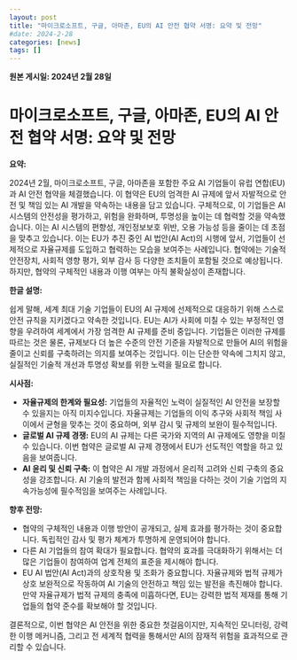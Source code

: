 ```yaml
---
layout: post
title: "마이크로소프트, 구글, 아마존, EU의 AI 안전 협약 서명: 요약 및 전망"
#date: 2024-2-28
categories: [news]
tags: []
---
```


**원본 게시일: 2024년 2월 28일**

# 마이크로소프트, 구글, 아마존, EU의 AI 안전 협약 서명: 요약 및 전망

**요약:**

2024년 2월, 마이크로소프트, 구글, 아마존을 포함한 주요 AI 기업들이 유럽 연합(EU)과 AI 안전 협약을 체결했습니다.  이 협약은 EU의 엄격한 AI 규제에 앞서 자발적으로 안전 및 책임 있는 AI 개발을 약속하는 내용을 담고 있습니다.  구체적으로, 이 기업들은 AI 시스템의 안전성을 평가하고, 위험을 완화하며, 투명성을 높이는 데 협력할 것을 약속했습니다. 이는  AI 시스템의 편향성, 개인정보보호 위반, 오용 가능성 등을 줄이는 데 초점을 맞추고 있습니다.  이는 EU가 추진 중인 AI 법안(AI Act)의 시행에 앞서,  기업들이 선제적으로  자율규제를 도입하고  협력하는 모습을 보여주는 사례입니다.  협약에는 기술적 안전장치,  사회적 영향 평가,  외부 감사 등 다양한 조치들이 포함될 것으로 예상됩니다.  하지만, 협약의 구체적인 내용과 이행 여부는 아직 불확실성이 존재합니다.


**한글 설명:**

쉽게 말해,  세계 최대 기술 기업들이 EU의 AI 규제에 선제적으로 대응하기 위해 스스로 안전 규칙을 지키겠다고 약속한 것입니다.  EU는  AI가 사회에 미칠 수 있는 부정적인 영향을 우려하여  세계에서 가장 엄격한 AI 규제를 준비 중입니다.  기업들은 이러한 규제를 따르는 것은 물론,  규제보다 더 높은 수준의 안전 기준을 자발적으로 만들어  AI의 위험을 줄이고 신뢰를 구축하려는 의지를 보여주는 것입니다.  이는 단순한 약속에 그치지 않고,  실질적인 기술적 개선과 투명성 확보를 위한 노력을 필요로 합니다.


**시사점:**

* **자율규제의 한계와 필요성:**  기업들의 자율적인 노력이  실질적인 AI 안전을 보장할 수 있을지는 아직 미지수입니다.  자율규제는  기업들의 이익 추구와 사회적 책임 사이에서 균형을 맞추는 것이 중요하며,  외부 감시 및 규제의 보완이 필수적입니다.
* **글로벌 AI 규제 경쟁:**  EU의 AI 규제는  다른 국가와 지역의 AI 규제에도 영향을 미칠 수 있습니다.  이번 협약은  글로벌 AI 규제 경쟁에서 EU가 선도적인 역할을 하고 있음을 보여줍니다.
* **AI 윤리 및 신뢰 구축:**  이 협약은  AI 개발 과정에서 윤리적 고려와 신뢰 구축의 중요성을 강조합니다.  AI 기술의 발전과 함께 사회적 책임을 다하는 것이  기술 기업의 지속가능성에 필수적임을 보여주는 사례입니다.


**향후 전망:**

* 협약의 구체적인 내용과 이행 방안이  공개되고,  실제 효과를 평가하는 것이 중요합니다.  독립적인 감사 및 평가 체계가  투명하게 운영되어야 합니다.
* 다른 AI 기업들의 참여 확대가 필요합니다.  협약의 효과를 극대화하기 위해서는 더 많은 기업들이 참여하여  업계 전체의 표준을 제시해야 합니다.
* EU AI 법안(AI Act)과의 상호작용 및 조화가 중요합니다.  자율규제와 법적 규제가  상호 보완적으로 작동하여  AI 기술의 안전하고 책임 있는 발전을 촉진해야 합니다.  만약 자율규제가  법적 규제의 충족에 미흡하다면,  EU는 강력한 법적 제재를 통해  기업들의 협약 준수를 확보해야 할 것입니다.


결론적으로, 이번 협약은 AI 안전을 위한 중요한 첫걸음이지만,  지속적인 모니터링,  강력한 이행 메커니즘,  그리고  전 세계적 협력을 통해서만  AI의 잠재적 위험을 효과적으로 관리할 수 있습니다.